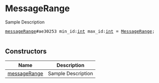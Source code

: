 # MessageRange

Sample Description

<pre>
<a href="../constructor/messageRange.md">messageRange</a>#ae30253 min_id:<a href="../type/int.md">int</a> max_id:<a href="../type/int.md">int</a> = <a href="../type/MessageRange.md">MessageRange</a>;

</pre>

## Constructors

| Name | Description |
|------|-------------|
| [messageRange](../constructor/messageRange.md) | Sample Description |

